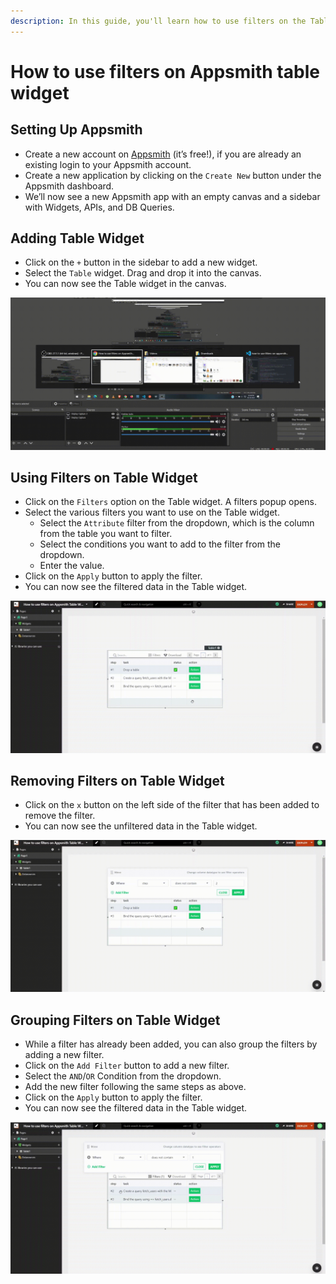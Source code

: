 ```yaml
---
description: In this guide, you'll learn how to use filters on the Table widget.
---
```


# How to use filters on Appsmith table widget

## Setting Up Appsmith

* Create a new account on [Appsmith](https://www.appsmith.com) (it’s free!), if you are already an existing login to your Appsmith account.
* Create a new application by clicking on the `Create New` button under the Appsmith dashboard.
* We’ll now see a new Appsmith app with an empty canvas and a sidebar with Widgets, APIs, and DB Queries.

## Adding Table Widget

* Click on the `+` button in the sidebar to add a new widget.
* Select the `Table` widget. Drag and drop it into the canvas.
* You can now see the Table widget in the canvas.

![Adding a Table WIdget](../.gitbook/assets/adding-table-widget.gif)

## Using Filters on Table Widget

* Click on the `Filters` option on the Table widget. A filters popup opens.
* Select the various filters you want to use on the Table widget.
  * Select the `Attribute` filter from the dropdown, which is the column from the table you want to filter.
  * Select the conditions you want to add to the filter from the dropdown.
  * Enter the value.
* Click on the `Apply` button to apply the filter.
* You can now see the filtered data in the Table widget.

![Using Filters on Table Widget](../.gitbook/assets/using-filters-on-table-widget.gif)

## Removing Filters on Table Widget

* Click on the `x` button on the left side of the filter that has been added to remove the filter.
* You can now see the unfiltered data in the Table widget.

![Removing Filters on Table Widget](../.gitbook/assets/removing-filters-on-table-widget.gif)

## Grouping Filters on Table Widget

* While a filter has already been added, you can also group the filters by adding a new filter.
* Click on the `Add Filter` button to add a new filter.
* Select the `AND`/`OR` Condition from the dropdown.
* Add the new filter following the same steps as above.
* Click on the `Apply` button to apply the filter.
* You can now see the filtered data in the Table widget.

![Grouping Filters on Table Widget](../.gitbook/assets/grouping-filters-on-table-widget.gif)
